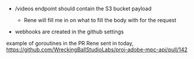 - /videos endpoint should contain the S3 bucket payload
	- Rene will fill me in on what to fill the body with for the request

- webhooks are created in the github settings


example of goroutines in the PR Rene sent in today, https://github.com/WreckingBallStudioLabs/proj-adobe-mpc-api/pull/142

	